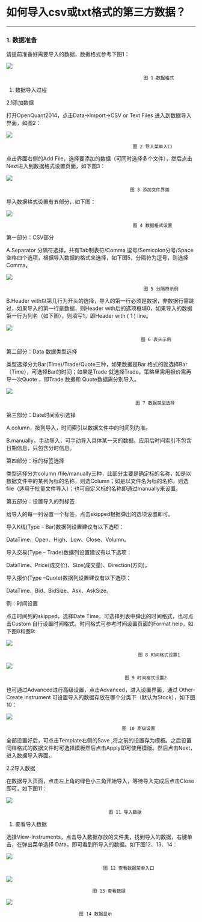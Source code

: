 # 如何导入csv或txt格式的第三方数据？

---

### 1. 数据准备

请提前准备好需要导入的数据，数据格式参考下图1：

![](/assets/42internal_market_data_csv01.png)

```
                                                   图 1 数据格式
```

1. 数据导入过程

2.1添加数据

打开OpenQuant2014，点击Data-&gt;Import-&gt;CSV or Text Files 进入到数据导入界面，如图2：

![](/assets/42internal_market_data_csv02.png)

```
                                               图 2 导入菜单入口
```

点击界面右侧的Add File，选择要添加的数据（可同时选择多个文件），然后点击Next进入到数据格式设置页面，如下图3：

![](/assets/42internal_market_data_csv03.png)

```
                                              图 3 添加文件界面
```

导入数据格式设置有五部分，如下图：

![](/assets/42internal_market_data_csv04.png)

```
                                               图 4 数据格式设置
```

第一部分：CSV部分

A.Separator 分隔符选择，共有Tab制表符/Comma 逗号/Semicolon分号/Space空格四个选项，根据导入数据的格式来选择，如下图5，分隔符为逗号，则选择Comma。

![](/assets/42internal_market_data_csv05.png)

```
                                                   图 5 分隔符示例
```

B.Header with以第几行为开头的选择，导入的第一行必须是数据，非数据行需跳过，如果导入的第一行是数据，则Header with后的选项框填0，如果导入的数据第一行为列名（如下图），则填写1，即Header with \( 1 \) line。

![](/assets/42internal_market_data_csv06.png)

```
                                                  图 6 表头示例
```

第二部分：Data 数据类型选择

类型选择分为Bar\(Time\)/Trade/Quote三种，如果数据是Bar 格式的就选择Bar（Time），可选择Bar的时间；如果是Trade 就选择Trade，策略里需用报价需再导一次Quote ，即Trade 数据和 Quote数据需分别导入。

![](/assets/42internal_market_data_csv07.png)

```
                                                图 7 数据类型选择
```

第三部分：Date时间索引选择

A.column，按列导入，时间索引以数据文件中的时间列为准。

B.manually，手动导入，可手动导入具体某一天的数据。应用后时间索引不包含日期信息，只包含分时信息。

第四部分：标的标签选择

类型选择分为column /file/manually三种，此部分主要是确定标的名称，如是以数据文件中的某列为标的名称，则选Column；如是以文件名为标的名称，则选file（适用于批量文件导入）；也可自定义标的名称即通过manually来设置。

第五部分：设置导入的列标签

给导入的每一列设置一个标签，点击skipped根据弹出的选项设置即可。

导入K线\(Type – Bar\)数据列设置建议有以下选项：

DataTime、Open、High、Low、Close、Volumn。

导入交易\(Type – Trade\)数据列设置建议有以下选项：

DataTime、Price\(成交价\)、Size\(成交量\)、Direction\(方向\)。

导入报价\(Type –Quote\)数据列设置建议有以下选项：

DataTime、Bid、BidSize、Ask、AskSize。

例：时间设置

点击时间列的skipped，选择Date Time，可选择列表中弹出的时间格式，也可点击Custom 自行设置时间格式。时间格式可参考时间设置页面的Format help，如下图8和图9:

![](/assets/42internal_market_data_csv08.png)

                                                     图 8 时间格式设置1

![](/assets/42internal_market_data_csv09.png)

                                                图 9 时间格式设置2

也可通过Advanced进行高级设置，点击Advanced，进入设置界面，通过 Other-Create instrument 可设置导入的数据存放在哪个分类下（默认为Stock），如下图10：

![](/assets/42internal_market_data_csv10.png)

                                               图 10 高级设置

全部设置好后，可点击Template右侧的Save ,将之前的设置存为模板。之后设置同样格式的数据文件时可选择模板然后点击Apply即可使用模版。然后点击Next，进入数据导入界面。

2.2导入数据

在数据导入页面，点击左上角的绿色小三角开始导入，等待导入完成后点击Close即可，如下图11：

![](/assets/42internal_market_data_csv11.png)

                                          图 11 导入数据

1. 查看导入数据

选择View-Instruments，点击导入数据存放的文件类，找到导入的数据，右键单击，在弹出菜单选择 Data，即可看到所导入的数据。如下图12、13、14：

![](/assets/42internal_market_data_csv12.png)

                                        图 12 查看数据菜单入口

![](/assets/42internal_market_data_csv13.png)

                                    图 13 查看数据

![](/assets/42internal_market_data_csv14.png)

                               图 14 数据显示

